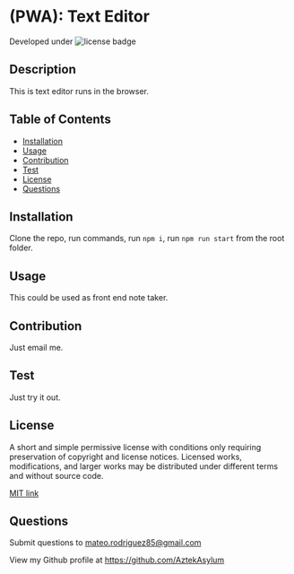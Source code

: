 # (PWA): Text Editor

Developed under ![license badge](https://img.shields.io/badge/License-MIT-blue.svg)

## Description

This is text editor runs in the browser.

## Table of Contents

- [Installation](#installation)
- [Usage](#usage)
- [Contribution](#contribution)
- [Test](#test)
- [License](#license)
- [Questions](#questions)

## Installation

Clone the repo, run commands, run `npm i`, run `npm run start` from the root folder.

## Usage

This could be used as front end note taker.

## Contribution

Just email me.

## Test

Just try it out.

## License

A short and simple permissive license with conditions only requiring preservation of copyright and license notices. Licensed works, modifications, and larger works may be distributed under different terms and without source code.

[MIT link](https://choosealicense.com/licenses/mit/)

## Questions

Submit questions to mateo.rodriguez85@gmail.com

View my Github profile at https://github.com/AztekAsylum
